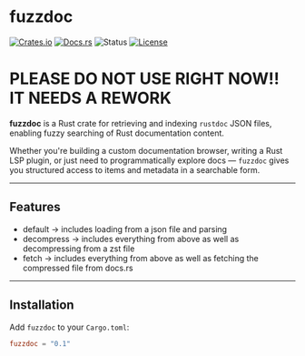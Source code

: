 # fuzzdoc

[![Crates.io](https://img.shields.io/crates/v/docz.svg)](https://crates.io/crates/docz)
[![Docs.rs](https://docs.rs/docz/badge.svg)](https://docs.rs/docz)
![Status](https://img.shields.io/badge/status-beta-orange)
[![License](https://img.shields.io/crates/l/docz.svg)](https://crates.io/crates/docz)

# **PLEASE DO NOT USE RIGHT NOW!! IT NEEDS A REWORK**

**fuzzdoc** is a Rust crate for retrieving and indexing `rustdoc` JSON files, enabling fuzzy searching of Rust documentation content.

Whether you're building a custom documentation browser, writing a Rust LSP plugin, or just need to programmatically explore docs — `fuzzdoc` gives you structured access to items and metadata in a searchable form.

---

## Features

- default -> includes loading from a json file and parsing
- decompress -> includes everything from above as well as decompressing from a zst file
- fetch -> includes everything from above as well as fetching the compressed file from docs.rs

---

## Installation

Add `fuzzdoc` to your `Cargo.toml`:

```toml
fuzzdoc = "0.1"
```
